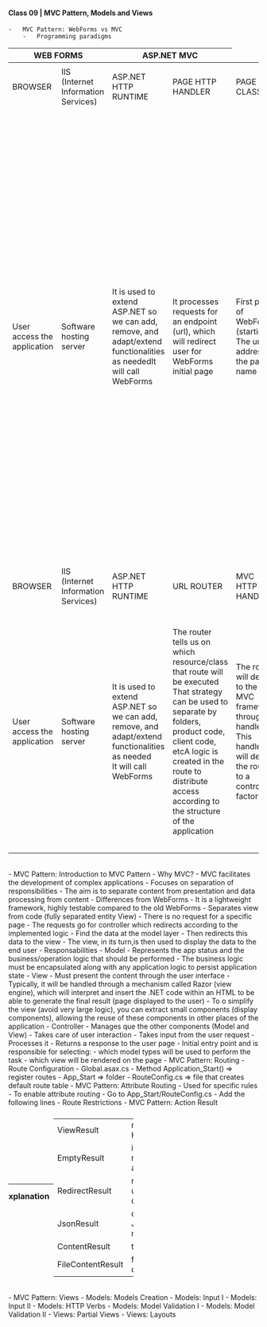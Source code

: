 #### Class 09 | MVC Pattern, Models and Views
    -   MVC Pattern: WebForms vs MVC
        -   Programming paradigms
<table>
    <thead>
        <tr> 
            <th scope="col" colspan="2">WEB FORMS</th>
            <th scope="col" colspan="2">ASP.NET MVC</th>
        </tr>
    </thead>
    <tbody>
        <tr> 
            <td>
                <tr>
                    <td>BROWSER</td>
                    <td>IIS (Internet Information Services)</td>
                    <td>ASP.NET HTTP RUNTIME</td>
                    <td>PAGE HTTP HANDLER</td>
                    <td>PAGE CLASS</td>
                    <td>PAGE LIFECYCLE (PRELIMINARIES)</td>
                    <td>POSTBACK EVENT</td>
                    <td>PAGE LIFECYCLE (FINALIZATION)</td>
                    <td>UPDATING CONTROLS</td>
                    <td>RESPONSE OUTPUT STREAM</td>
                </tr>
            </td>
            <td>
                <tr>
                    <td>User access the application</td>
                    <td>Software hosting server</td>
                    <td>It is used to extend ASP.NET so we can add, remove, and adapt/extend functionalities as needed<wbr>It will call WebForms</td>
                    <td>It processes requests for an endpoint (url), which will redirect user for WebForms initial page</td>
                    <td>First part of WebForms (starting). The url address is the page name</td>
                    <td>Each page has a lifecycle. It starts with the first request<wbr>At that moment (first request), ASP.NET will find if it has already been compiled, and/or analyzed,<wbr>to assemble its structure in memory</td>
                    <td>This event always happens when a event that changes the page occurs<wbr>(user clicks on button, confirms an action), and the user doesn't get out of the page<wbr>The page is reloaded and the ASP.NET with WebForms treats all requests as if an user had a browsing history<wbr>The fields are filled in as an user navigates through the page<wbr>This happens hidden from the developer, so that the user has a similar experience with Windows Forms</td>
                    <td>The page is discarded, freed from memory</td>
                    <td>A cleanup is done as soon as the page is no longer needed</td>
                    <td>A response will be delivered as a stream</td>
                </tr>
            </td>
            <td>
                <tr>
                    <td>BROWSER</td>
                    <td>IIS (Internet Information Services)</td>
                    <td>ASP.NET HTTP RUNTIME</td>
                    <td>URL ROUTER</td>
                    <td>MVC HTTP HANDLER</td>
                    <td>CONTROLLER FACTORY</td>
                    <td>METHOD EXECUTION</td>
                    <td>VIEW ENGINE</td>
                    <td>RESPONSE OUTPUT STREAM</td>
                </tr>
            </td>
            <td>
                <tr>
                    <td>User access the application</td>
                    <td>Software hosting server</td>
                    <td>It is used to extend ASP.NET so we can add, remove, and adapt/extend functionalities as needed<br>It will call WebForms</td>
                    <td>The router tells us on which resource/class that route will be executed<wbr>That strategy can be used to separate by folders, product code, client code, etc<wbr>A logic is created in the route to distribute access according to the structure of the application</td>
                    <td>The router will deliver to the MVC framework through a handler<wbr>This handler will deliver the route to a controller factory</td>
                    <td>It is the route management, which calls an specific controller, who execute a method</td>
                    <td>Known as an action. Each controller has one or more actions (insert, find, update, delete)</td>
                    <td>After executing an action, there will be a response (string, number, ..., or even a webpage)<wbr>In case of a webpage, unlike the WebForms page, there will be rendered a view (page engine)<wbr>In MVC that view engine is used with the Razor (motor)<wbr>In addition to the view engine, raw data is needed to render a page</td>
                    <td>A response will be delivered as a stream</td>
                </tr>
            </td>
        </tr>
    </tbody>
</table>
<br>
    -   MVC Pattern: Introduction to MVC Pattern
        -   Why MVC?
            -   MVC facilitates the development of complex applications
            -   Focuses on separation of responsibilities
            -   The aim is to separate content from presentation and data processing from content
        -   Differences from WebForms
            -   It is a lightweight framework, highly testable compared to the old WebForms
            -   Separates view from code (fully separated entity View)
            -   There is no request for a specific page 
                -   The requests go for controller which redirects according to the implemented logic
                -   Find the data at the model layer
                -   Then redirects this data to the view
                -   The view, in its turn,is then used to display the data to the end user
        - Responsabilities
            -   Model
                -   Represents the app status and the business/operation logic that should be performed
                -   The business logic must be encapsulated along with any application logic to persist application state
            -   View
                -   Must present the content through the user interface
                -   Typically, it will be handled through a mechanism called Razor (view engine),
                    which will interpret and insert the .NET code within an HTML to be able to generate 
                    the final result (page displayed to the user)
                -   To o simplify the view (avoid very large logic), you can extract small components
                    (display components), allowing the reuse of these components in other places of the application
            -   Controller
                -   Manages que the other components (Model and View)
                -   Takes care of user interaction
                    -   Takes input from the user request
                    -   Processes it
                    -   Returns a response to the user page
                -   Initial entry point and is responsible for selecting:
                    -   which model types will be used to perform the task
                    -   which view will be rendered on the page
    -   MVC Pattern: Routing
        -   Route Configuration
            -   Global.asax.cs
                -   Method Application_Start() => register routes
                    -   App_Start => folder
                        -   RouteConfig.cs => file that creates default route table
    -   MVC Pattern: Attribute Routing
        -   Used for specific rules
        -   To enable attribute routing
            -   Go to App_Start/RouteConfig.cs
            -   Add the following lines
                <script>
                    routes.MapMvcAttributeRoutes();
                </script>
            -   Route Restrictions
    -   MVC Pattern: Action Result
<br>
<table style="display: flex; justify-content: center; align-items: center; width: 50%;">
    <thead>
        <tr>
            <th>Action Result</th>
            <th>Explanation</th>
        </tr>
    </thead>
    <tbody>
        <tr>
            <td>ViewResult</td>
            <td>represents HTML</td>
        </tr>
        <tr>
            <td>EmptyResult</td>
            <td>it does not represent any result</td>
        </tr>
        <tr>
            <td>RedirectResult</td>
            <td>redirect user to other URL</td>
        </tr>
        <tr>
            <td>JsonResult</td>
            <td>object in JSON notation</td>
        </tr>
        <tr>
            <td>ContentResult</td>
            <td>text result</td>
        </tr>
        <tr>
            <td>FileContentResult</td>
            <td>file to download</td>
        </tr>
    </tbody>
</table>
<br>
    -   MVC Pattern: Views
    -   Models: Models Creation
    -   Models: Input I
    -   Models: Input II
    -   Models: HTTP Verbs
    -   Models: Model Validation I
    -   Models: Model Validation II
    -   Views: Partial Views
    -   Views: Layouts